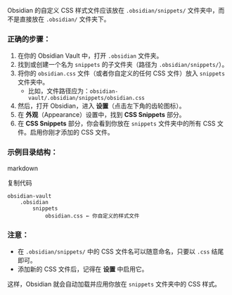 Obsidian 的自定义 CSS 样式文件应该放在 `.obsidian/snippets/` 文件夹中，而不是直接放在 `.obsidian/` 文件夹下。

### 正确的步骤：

1. 在你的 Obsidian Vault 中，打开 `.obsidian` 文件夹。
2. 找到或创建一个名为 `snippets` 的子文件夹（路径为 `.obsidian/snippets/`）。
3. 将你的 `obsidian.css` 文件（或者你自定义的任何 CSS 文件）放入 `snippets` 文件夹中。
    - 比如，文件路径应为：`obsidian-vault/.obsidian/snippets/obsidian.css`
4. 然后，打开 Obsidian，进入 **设置**（点击左下角的齿轮图标）。
5. 在 **外观**（Appearance）设置中，找到 **CSS Snippets** 部分。
6. 在 **CSS Snippets** 部分，你会看到你放在 `snippets` 文件夹中的所有 CSS 文件。启用你刚才添加的 CSS 文件。

### 示例目录结构：

markdown

复制代码

```markdown-tree
obsidian-vault
	.obsidian
		snippets
			obsidian.css ← 你自定义的样式文件
```

### 注意：

- 在 `.obsidian/snippets/` 中的 CSS 文件名可以随意命名，只要以 `.css` 结尾即可。
- 添加新的 CSS 文件后，记得在 **设置** 中启用它。

这样，Obsidian 就会自动加载并应用你放在 `snippets` 文件夹中的 CSS 样式。